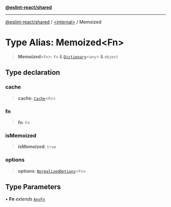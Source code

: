 [**@eslint-react/shared**](../../README.md)

***

[@eslint-react/shared](../../README.md) / [\<internal\>](../README.md) / Memoized

# Type Alias: Memoized\<Fn\>

> **Memoized**\<`Fn`\>: `Fn` & [`Dictionary`](../interfaces/Dictionary.md)\<`any`\> & `object`

## Type declaration

### cache

> **cache**: [`Cache`](../classes/Cache.md)\<`Fn`\>

### fn

> **fn**: `Fn`

### isMemoized

> **isMemoized**: `true`

### options

> **options**: [`NormalizedOptions`](../interfaces/NormalizedOptions.md)\<`Fn`\>

## Type Parameters

• **Fn** *extends* [`AnyFn`](AnyFn.md)
